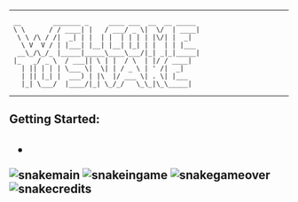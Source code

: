 ---------------------------------------------------------------------------------
```
 __        _______ _     ____ ___  __  __ _____  
 \ \      / / ____| |   / ___/ _ \|  \/  | ____| 
  \ \ /\ / /|  _| | |  | |  | | | | |\/| |  _|   
   \ V  V / | |___| |__| |__| |_| | |  | | |___  
  __\_/\_/_ |_____|_____\____\___/|_| _|_|_____| 
 |_   _/ _ \  / ___|| \ | |  / \  | |/ / ____|   
   | || | | | \___ \|  \| | / _ \ | ' /|  _|     
   | || |_| |  ___) | |\  |/ ___ \| . \| |___    
   |_| \___/  |____/|_| \_/_/   \_\_|\_\_____|   
```                                                
---------------------------------------------------------------------------------
  <h2>Getting Started:<h2>

- 

![snakemain](https://github.com/user-attachments/assets/7fbce4df-57aa-4f5b-b368-e0bdb042aa85)
![snakeingame](https://github.com/user-attachments/assets/a037ceb5-a392-4c1c-acc4-555fa684c389)
![snakegameover](https://github.com/user-attachments/assets/e93e11ec-dc33-4214-9a85-dea6bacf2615)
![snakecredits](https://github.com/user-attachments/assets/28119792-44d9-4911-8dbb-4eeffb25f192)
